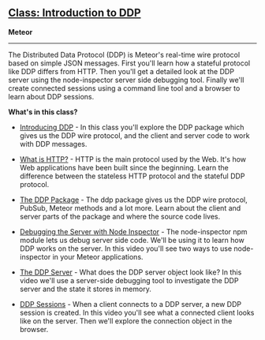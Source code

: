 
## <a href="https://www.eventedmind.com/classes/introduction-to-ddp-01cfb402" target="_blank">Class: Introduction to DDP</a>

**Meteor**<br>
****

The Distributed Data Protocol (DDP) is Meteor's real-time wire protocol based on
simple JSON messages. First you'll learn how a stateful protocol like DDP
differs from HTTP.  Then you'll get a detailed look at the DDP server using the
node-inspector server side debugging tool. Finally we'll create connected sessions
using a command line tool and a browser to learn about DDP sessions.

**What's in this class?**


* <a href="https://www.eventedmind.com/classes/introduction-to-ddp-01cfb402/introducing-ddp-ea8b812b" target="_blank">Introducing DDP</a> - In this class you'll explore the DDP package which gives us the DDP wire
protocol, and the client and server code to work with DDP messages.


* <a href="https://www.eventedmind.com/classes/introduction-to-ddp-01cfb402/what-is-http-84137f6e" target="_blank">What is HTTP?</a> - HTTP is the main protocol used by the Web. It's how Web applications have been
built since the beginning. Learn the difference between the stateless HTTP
protocol and the stateful DDP protocol.


* <a href="https://www.eventedmind.com/classes/introduction-to-ddp-01cfb402/the-ddp-package-e6caf134" target="_blank">The DDP Package</a> - The ddp package gives us the DDP wire protocol, PubSub, Meteor methods and a lot
more. Learn about the client and server parts of the package and where the
source code lives.


* <a href="https://www.eventedmind.com/classes/introduction-to-ddp-01cfb402/debugging-the-server-with-node-inspector-fdee1738" target="_blank">Debugging the Server with Node Inspector</a> - The node-inspector npm module lets us debug server side code. We'll be using it
to learn how DDP works on the server. In this video you'll see two ways to use
node-inspector in your Meteor applications.


* <a href="https://www.eventedmind.com/classes/introduction-to-ddp-01cfb402/the-ddp-server-f6727941" target="_blank">The DDP Server</a> - What does the DDP server object look like? In this video we'll use a server-side
debugging tool to investigate the DDP server and the state it stores in memory.


* <a href="https://www.eventedmind.com/classes/introduction-to-ddp-01cfb402/ddp-sessions-a2fac0ba" target="_blank">DDP Sessions</a> - When a client connects to a DDP server, a new DDP session is created. In this
video you'll see what a connected client looks like on the server. Then we'll
explore the connection object in the browser.




